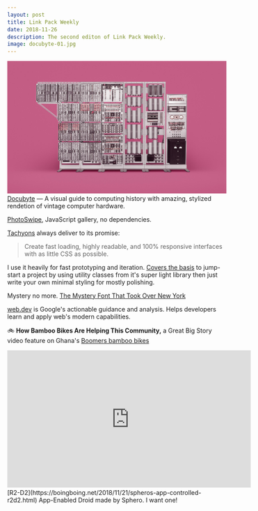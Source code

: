 ```yaml
---
layout: post
title: Link Pack Weekly
date: 2018-11-26
description: The second editon of Link Pack Weekly.
image: docubyte-01.jpg
---
```


![Docubyte](/assets/images/docubyte-01.jpg)
[Docubyte](https://www.docubyte.com/works/guide-to-computing/) — A visual guide to computing history with  amazing, stylized rendetion of vintage computer hardware.

[PhotoSwipe](http://photoswipe.com), JavaScript gallery, no dependencies.

[Tachyons](https://tachyons.io/) always deliver to its promise: 
> Create fast loading, highly readable, and 100% responsive interfaces with as little CSS as possible. 

I use it heavily for fast prototyping and iteration. [Covers the basis](https://tachyons.io/docs/) to jump-start a project by using utility classes from it's super light library then just write your own minimal styling for mostly polishing.

Mystery no more. [The Mystery Font That Took Over New York](https://www.nytimes.com/interactive/2018/11/21/nyregion/new-york-storefronts-mystery-font.html)

[web.dev](https://web.dev/) is Google's actionable guidance and analysis. Helps developers learn and apply web's modern capabilities.

🚲 **How Bamboo Bikes Are Helping This Community,** a Great Big Story video feature on Ghana's [Boomers bamboo bikes](https://youtu.be/-SGxk6jgGC0z)

<iframe width="560" height="315" src="https://www.youtube-nocookie.com/embed/ljMF4uWWxMs" frameborder="0" allow="accelerometer; autoplay; encrypted-media; gyroscope; picture-in-picture" allowfullscreen></iframe>
[R2-D2](https://boingboing.net/2018/11/21/spheros-app-controlled-r2d2.html) App-Enabled Droid made by Sphero. I want one!